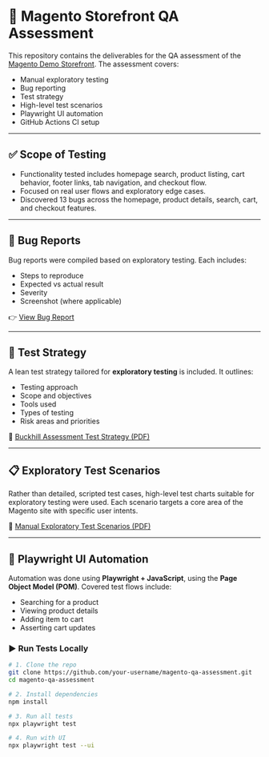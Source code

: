 # 🧪 Magento Storefront QA Assessment

This repository contains the deliverables for the QA assessment of the [Magento Demo Storefront](https://magento.softwaretestingboard.com/). The assessment covers:

- Manual exploratory testing
- Bug reporting
- Test strategy
- High-level test scenarios
- Playwright UI automation
- GitHub Actions CI setup

---

## ✅ Scope of Testing

- Functionality tested includes homepage search, product listing, cart behavior, footer links, tab navigation, and checkout flow.
- Focused on real user flows and exploratory edge cases.
- Discovered 13 bugs across the homepage, product details, search, cart, and checkout features.

---

## 🐞 Bug Reports

Bug reports were compiled based on exploratory testing. Each includes:

- Steps to reproduce
- Expected vs actual result
- Severity
- Screenshot (where applicable)

👉 [View Bug Report](./bug-report.md)

---

## 🧭 Test Strategy

A lean test strategy tailored for **exploratory testing** is included. It outlines:

- Testing approach
- Scope and objectives
- Tools used
- Types of testing
- Risk areas and priorities

📄 [Buckhill Assessment Test Strategy (PDF)](docs/Buckhill%20Assessment%20Test%20Strategy.pdf)

---

## 📋 Exploratory Test Scenarios

Rather than detailed, scripted test cases, high-level test charts suitable for exploratory testing were used. Each scenario targets a core area of the Magento site with specific user intents.

📄 [Manual Exploratory Test Scenarios (PDF)](docs/Buckhill%20Manual%20Exploratory%20Test%20Scenarios%20Document.pdf)

---

## 🧪 Playwright UI Automation

Automation was done using **Playwright + JavaScript**, using the **Page Object Model (POM)**. Covered test flows include:

- Searching for a product
- Viewing product details
- Adding item to cart
- Asserting cart updates

### ▶️ Run Tests Locally

```bash
# 1. Clone the repo
git clone https://github.com/your-username/magento-qa-assessment.git
cd magento-qa-assessment

# 2. Install dependencies
npm install

# 3. Run all tests
npx playwright test

# 4. Run with UI
npx playwright test --ui
